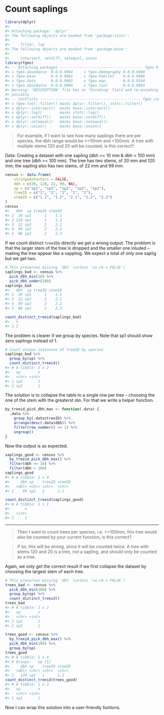 Count saplings
================

``` r
library(dplyr)
#> 
#> Attaching package: 'dplyr'
#> The following objects are masked from 'package:stats':
#> 
#>     filter, lag
#> The following objects are masked from 'package:base':
#> 
#>     intersect, setdiff, setequal, union
library(fgeo)
#> -- Attaching packages -------------------------------------- fgeo 0.0.0.9000 --
#> v fgeo.abundance  0.0.0.9004     v fgeo.demography 0.0.0.9000
#> v fgeo.base       0.0.0.9001     v fgeo.habitat    0.0.0.9006
#> v fgeo.data       0.0.0.9002     v fgeo.map        0.0.0.9204
#> v fgeo.abundance  0.0.0.9004     v fgeo.tool       0.0.0.9003
#> Warning: 'DESCRIPTION' file has an 'Encoding' field and re-encoding is not
#> possible
#> -- Conflicts ---------------------------------------------- fgeo_conflicts() --
#> x fgeo.tool::filter() masks dplyr::filter(), stats::filter()
#> x dplyr::intersect()  masks base::intersect()
#> x dplyr::lag()        masks stats::lag()
#> x dplyr::setdiff()    masks base::setdiff()
#> x dplyr::setequal()   masks base::setequal()
#> x dplyr::union()      masks base::union()
```

> For example, if I want to see how many saplings there are per species,
> the dbh range would be \>=10mm and \<100mm. A tree with multiple stems
> 120 and 20 will be counted, is this correct?

Data: Creating a dataset with one sapling (dbh \>= 10 mm & dbh \< 100
mm) and one tree (dbh \>= 100 mm). The tree has two stems, of 20 mm and
120 mm; the sapling also has two stems, of 22 mm and 99 mm.

``` r
census <- data.frame(
    stringsAsFactors = FALSE,
    dbh = c(20, 120, 22, 99, NA),
    sp = c("sp1", "sp1", "sp2", "sp2", "sp2"),
    treeID = c("1", "1", "2", "2", "2"),
    stemID = c("1.1", "1.2", "2.1", "2.2", "2.3")
)
census
#>   dbh  sp treeID stemID
#> 1  20 sp1      1    1.1
#> 2 120 sp1      1    1.2
#> 3  22 sp2      2    2.1
#> 4  99 sp2      2    2.2
#> 5  NA sp2      2    2.3
```

If we count distinct `treeID`s directly we get a wrong output. The
problem is that the larger stem of the tree is dropped and the smaller
one inluded – making the tree appear like a sappling. We expect a total
of only one saplig but we get two.

``` r
# This preserves missing `dbh` (unless `na.rm = FALSE`)
saplings_bad <- census %>% 
  pick_dbh_min(10) %>% 
  pick_dbh_under(100)
saplings_bad
#>   dbh  sp treeID stemID
#> 1  20 sp1      1    1.1
#> 3  22 sp2      2    2.1
#> 4  99 sp2      2    2.2
#> 5  NA sp2      2    2.3

count_distinct_treeid(saplings_bad)
#>   n
#> 1 2
```

The problem is clearer if we group by species. Note that sp1 should show
zero saplings instead of 1.

``` r
# Count unique instances of treeID by species
saplings_bad %>% 
  group_by(sp) %>% 
  count_distinct_treeid()
#> # A tibble: 2 x 2
#>   sp        n
#>   <chr> <int>
#> 1 sp1       1
#> 2 sp2       1
```

The solution is to collapse the table to a single row per tree –
choosing the one of the stem with the greaterst `dbh`. For that we write
a helper function.

``` r
by_treeid_pick_dbh_max <- function(.data) {
  .data %>% 
    group_by(.data$treeID) %>% 
    arrange(desc(.data$dbh)) %>% 
    filter(row_number() == 1) %>% 
    ungroup()
}
```

Now the output is as expected.

``` r
saplings_good <- census %>% 
  by_treeid_pick_dbh_max() %>% 
  filter(dbh >= 10) %>% 
  filter(dbh < 100)
saplings_good
#> # A tibble: 1 x 4
#>     dbh sp    treeID stemID
#>   <dbl> <chr> <chr>  <chr> 
#> 1    99 sp2   2      2.2

count_distinct_treeid(saplings_good)
#> # A tibble: 1 x 1
#>       n
#>   <int>
#> 1     1
```

-----

> Then I want to count trees per species, i.e. \>=100mm, this tree would
> also be counted by your current function, is this correct?

> If so, this will be wrong, since it will be counted twice. A tree with
> stems 120 and 20 is a tree, not a sapling, and should only be counted
> as a tree.

Again, we only get the correct result if we first collapse the dataset
by choosing the largest stem of each tree.

``` r
# This preserves missing `dbh` (unless `na.rm = FALSE`)
trees_bad <- census %>% 
  pick_dbh_min(100) %>% 
  group_by(sp) %>% 
  count_distinct_treeid()
trees_bad
#> # A tibble: 2 x 2
#>   sp        n
#>   <chr> <int>
#> 1 sp1       1
#> 2 sp2       1

trees_good <- census %>% 
  by_treeid_pick_dbh_max() %>% 
  pick_dbh_min(100) %>% 
  group_by(sp)
trees_good
#> # A tibble: 1 x 4
#> # Groups:   sp [1]
#>     dbh sp    treeID stemID
#>   <dbl> <chr> <chr>  <chr> 
#> 1   120 sp1   1      1.2
count_distinct_treeid(trees_good)
#> # A tibble: 1 x 2
#>   sp        n
#>   <chr> <int>
#> 1 sp1       1
```

Now I can wrap this solution into a user-friendly funtions.
